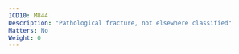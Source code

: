 ```yaml
---
ICD10: M844
Description: "Pathological fracture, not elsewhere classified"
Matters: No
Weight: 0
---
```


